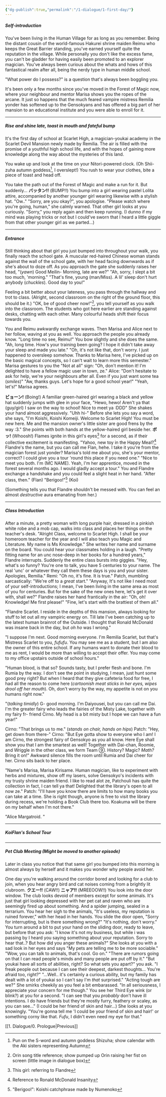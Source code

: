```yaml
---
{"dg-publish":true,"permalink":"/1-dialogue/1-first-day/"}
---
```


##### Self-introduction
You've been living in the Human Village for as long as you remember. Being the distant cousin of the world-famous Hakurei shrine maiden Reimu who keeps the Great Barrier standing, you've earned yourself quite the reputation in the village. While personally you don't like the excess fame, you can't be gladder for having easily been promoted to an explorer magician. You've always been curious about the whats and hows of this fantastical realm after all, being the nerdy type in human middle school.

"What power do I possess?" is a question that's always been boggling you.

It's been only a few months since you've moved in the Forest of Magic now, where your neighbour and mentor Marisa shows you the ropes of the arcane. It just so happens that the much feared vampire mistress Remilia yonder has softened up to the Gensokyans and has offered a big part of her mansion to an educational institute and you were able to enroll for it.

***
##### Rise and shine late, toast in mouth and fateful bump
It's the first day of school at Scarlet High, a magician-youkai academy in the Scarlet Devil Mansion newly made by Remilia. The air is filled with the promise of a youthful high school life, and with the hopes of gaining more knowledge along the way about the mysteries of this land.

You wake up and look at the time on your Nitori-powered clock.
(Oh Shii-zuha autumn goddess[^1], I overslept!)
You rush to wear your clothes, bite a piece of toast and head off.

You take the path out of the Forest of Magic and make a run for it.
But suddenly...
**バッタン!!** (BUMP!!)
You bump into a girl wearing pastel Lolita attire, accompanied by another younger girl wearing likewise with a stylish hat.
"Ow.."
"Sorry, are you okay?", you apologise.
"Please watch where you're going, human," she calmly warned.
That other girl looks at you curiously.
"Sorry," you reply again and then keep running.
(I dunno if my mind was playing tricks or not but I could've sworn that I heard a little giggle from that other younger girl as we parted...)

***
##### Entrance
Still thinking about that girl you just bumped into throughout your walk, you finally reach the school gate.
A muscular red-haired Chinese woman stands against the wall of the school gate, with her head facing downwards as if she's about to doze off. As you approach the gate she suddenly raises her head,
"(*yawn*) Good Meilin- Morning, late are we?"
"Ah, sorry, I slept a bit too much, 'morning."
"That's fine, young (man/Miss). A lil' sleep don't hurt anybody (*chuckles*). Good day to you!"

Feeling a bit better about your lateness, you pass through the hallway and trot to class.
(Alright, second classroom on the right of the ground floor, this should be it.)
"OK, be of good cheer now!"[^2], you tell yourself as you walk into the classroom.
The students who got here earlier are standing against desks, chatting with each other.
Many colourful heads shift their focus towards you.

You and Reimu awkwardly exchange waves. Then Marisa and Alice next to her follow, waving at you as well.
You approach the people you already know.
"Long time no see, Reimu!" You bow slightly and she does the same.
"Ah, long time. How's your training been going? I hope it didn't take away your sleep and made you late."
"Oh, it's not like that, don't worry. I just happened to oversleep somehow. Thanks to Marisa here, I've picked up on the basic magical concepts, so I can't wait to learn more this semester."
Marisa gestures to you the "Not at all" sign:
"Oh, don't mention it! I'm delighted to have a fellow magic user in town, ze."
Alice: "Don't hesitate to ask for help, we're your neighbours after all. Even if you just want some tea (*smiles*)"
"Aw, thanks guys. Let's hope for a good school year!"
"Yeah, let's!" Marisa agrees.

**ビョーン!** (Boing!)
A familiar green-haired girl wearing a black and yellow hat suddenly jumps with glee in your face,
"Hewo, hewo! Aren't ya that (guy/girl) I saw on the way to school! Nice to meet ya :DDD"
She shakes your hand almost aggressively.
"Uhh hi-"
Before she lets you say a word, she says,
"I'm Koishi, Koishi Komeiji. Welcome to Scarlet High! You must be new here. Me and the mansion owner's little sister are good frens by the way :3."
She points with both hands at the yellow-haired girl beside her.
**ボッ!** (Whoosh!)
Flames ignite in this girl's eyes[^3] for a second, as if their collective excitement is manifesting.
"Yahoo, new toy in the Happy Meal?[^4] Flandre's the name, but you can call me Flan, hehe. I take it you're from the magician forest just yonder? Marisa's told me about you, she's your mentor, correct? I could give you a tour 'round this place if you need one."
"Nice to meet you both. I'm (MC NAME). Yeah, I'm her apprentice, moved in the forest several months ago. I would gladly accept a tour."
You and Flandre exchange a handshake and you could feel a slight heat in her hand.
"After class, then." (Flan)
"Berigoo!"[^5] (Koi)

(Something tells you that Flandre shouldn't be messed with. You can feel an almost *destructive* aura emanating from her.)
***
##### Class Introduction
After a minute, a pretty woman with long purple hair, dressed in a pinkish white robe and a mob cap, walks into class and places her things on the teacher's desk.
"Alright Class, welcome to Scarlet High. I shall be your homeroom teacher for the year and I will also teach you Magic and Literature. My name is Ms Knowledge."
She writes her name and surname on the board.
You could hear your classmates holding in a laugh.
"Pretty fitting name for an unc nose-deep in her books for a hundred years," Flandre interrupts.
Suddenly the entire class bursts into giggles.
"Hey, what's so funny? You're one to talk, you have 5 centuries to your name. The real 'unc' or whatever they call them these days is you and your sister. Apologies, Remilia."
Remi: "Oh no, it's fine. It is true."
Patch, mumbling sarcastically: "We're off to a _great_ start."
"Anyway, It's not like I need most of your self-introductions; I mean, I've been living in the same area as most of you for centuries. But for the sake of the new ones here, let's get it over with, shall we?"
Flandre raises her hand frantically in the air: "Oh, oh! Knowledge! Me first please!"
"Fine, let's start with the brattiest of them all."

"Flandre Scarlet. I reside in the depths of this mansion, always looking for stuff to let out all my vampiric energy on. Till late I've been catching up to the latest human brainrot of the Outside. I thought that Ronald McDonald was insane back in the day, but *oh ho* was I wrong."

"I suppose I'm next. Good morning everyone. I'm Remilia Scarlet, but that's Mistress Scarlet to you, *fufufu*. You may see me as a student, but I am also the owner of this entire school. If any humans want to donate their blood to me as rent, I would be more than willing to accept their offer. You may come to my office upstairs outside of school hours."

"Human blood, is that so? Sounds tasty, but I prefer flesh and bone. I'm Rumia by the way. I don't see the point in studying, I mean, just hunt some good prey right? But when I heard that they give cafeteria food for free, I had all the reason to come here (*cartoonish meat sticks in her eyes, wipes drool off her mouth*). Oh, don't worry by the way, my appetite is not on you humans right now."

"(*talking timidly*) G- good morning. I'm Daiyousei, but you can call me Dai. I'm the greater fairy who leads the fairies of the Misty Lake, together with my fairy fr- friend Cirno. My head is a bit misty but I hope we can have a fun year!"

Cirno: "That brings us to me." (*stands on chair, hands on hips*)
Patch: "Hey, get down from there-"
Cirno: "But Eye gotta show to everyone who I am! I am Cirno, the strongest fairy of Gensokyo as you all know. Here Eye shall show you that I am the smartest as well! Together with Dai-chan, Roomie, and Wriggle in the other class, we form Team ⑨. History? Magic? *Math?* Bring it on!"
Awkward silence fills the room until Rumia and Dai cheer for her.
Cirno sits back to her place.

"Name's Marisa, Marisa Kirisame. Human magician, like to experiment with herbs and mixtures, show off my lasers, solve Gensokyo's incidents with my trusty shrine maiden friend. I like to read alot ze, Patchouli has quite the collection in fact, I can tell ya that! Delighted that the library's open to all now ze."
Patch: "I'll have you know there are limits to how many books you can take at a time. She is right though, anyone is free to visit the library during recess, we're holding a Book Club there too. Koakuma will be there on my behalf when I'm not there."

"Alice Margatroid. "
***
##### KoiFlan's School Tour

***
##### Pet Club Meeting *(Might be moved to another episode)*
Later in class you notice that that same girl you bumped into this morning is almost always by herself and it makes you wonder why people avoid her.

One day you're walking around the corridor bored and looking for a club to join, when you hear angry bird and cat noises coming from a brightly lit clubroom.
**クエー!!** (CAW!!)
**ニャア!!** (MREEOOW!!)
You look into the door window.
The club looks devoid of members except for some animals. It's just that girl looking depressed with her pet cat and raven who are seemingly fired up about something. And a spider jumping, sealed in a terrarium.
You hear her sigh to the animals, "It's useless, my reputation is ruined forever," with her head in her hands.
You slide the door open, "Sorry for interrupting, but is there something wrong?"
"It's nothing, don't worry."
You turn around a bit to put your hand on the sliding door, ready to leave, but before that you ask: "I know it's not my business, but while i was passing by I heard you saying something about your reputation. Sorry to hear that..? But how did you anger these animals?"
She looks at you with a sad look in her eyes and says "My pets are telling me to be more sociable."
"Wow, you can talk to animals, that's cool. Go on."
"There are rumors going on that I can read people's minds and many people are put off by it."
"But youkai have all sorts of abilities, right? So what sets you apart?" you ask.
"I freak people out because I can see their deepest, darkest thoughts... You're afraid too, right?"
"...Well.. it's certainly a curious ability, but my family has dealt with a lot of youkai so I can't say I'm *that* surprised."
"Acting tough are we?"
She smirks cheekily as you feel a bit embarassed.
"In all seriousness, I appreciate your concern for me though."
You see her Third Eye wink (or blink?) at you for a second.
"I can see that you _probably_ don't have ill intentions. I do have friends but they're mostly furry, feathery or scaley, as you can see..."
(I could be her friend of skin and hair...)
She looks at you knowingly.
"You're gonna tell me 'I could be your friend of skin and hair!' or something corny like that. *Fufu*, I didn't even need my eye for that."

[[1. Dialogue/0. Prologue\|Previous]]

[^1]: Pun on the S-word and autumn goddess Shizuha; show calendar with the Aki sisters representing Autumn

[^2]: Orin song title reference; show pumped up Orin raising her fist on screen (little image in dialogue box)

[^3]: This girl: referring to Flandre

[^4]: Reference to Ronald McDonald Insanity

[^5]: "Berigoo!": Koishi catchphrase made by Numenoko